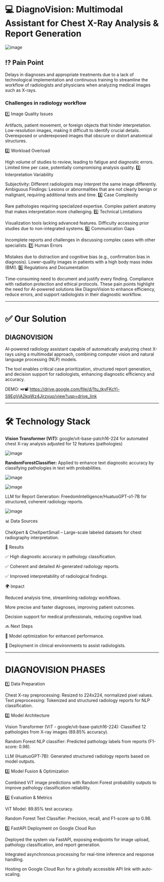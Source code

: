# 💻 **DiagnoVision: Multimodal Assistant for Chest X-Ray Analysis & Report Generation**

![image](https://github.com/user-attachments/assets/8d77e55b-4e63-499f-bb71-826058f9f5c8)


## ⁉️ **Pain Point**

Delays in diagnoses and appropriate treatments due to a lack of technological implementation and continuous training to streamline the workflow of radiologists and physicians when analyzing medical images such as X-rays.

### **Challenges in radiology workflow**

1️⃣ Image Quality Issues

Artifacts, patient movement, or foreign objects that hinder interpretation.
Low-resolution images, making it difficult to identify crucial details.
Overexposed or underexposed images that obscure or distort anatomical structures.

2️⃣ Workload Overload

High volume of studies to review, leading to fatigue and diagnostic errors.
Limited time per case, potentially compromising analysis quality.
3️⃣ Interpretation Variability

Subjectivity: Different radiologists may interpret the same image differently.
Ambiguous Findings: Lesions or abnormalities that are not clearly benign or malignant, requiring additional tests and time.
4️⃣ Case Complexity

Rare pathologies requiring specialized expertise.
Complex patient anatomy that makes interpretation more challenging.
5️⃣ Technical Limitations

Visualization tools lacking advanced features.
Difficulty accessing prior studies due to non-integrated systems.
6️⃣ Communication Gaps

Incomplete reports and challenges in discussing complex cases with other specialists.
7️⃣ Human Errors

Mistakes due to distraction and cognitive bias (e.g., confirmation bias in diagnosis).
Lower-quality images in patients with a high body mass index (BMI).
8️⃣ Regulations and Documentation

Time-consuming need to document and justify every finding.
Compliance with radiation protection and ethical protocols.
These pain points highlight the need for AI-powered solutions like DiagnoVision to enhance efficiency, reduce errors, and support radiologists in their diagnostic workflow.

--------------------------------------------------------------------------------------------------------------------------------------------

# ✅ Our Solution

## **DIAGNOVISION**

AI-powered radiology assistant capable of automatically analyzing chest X-rays using a multimodal approach, combining computer vision and natural language processing (NLP) models.

The tool enables critical case prioritization, structured report generation, and decision support for radiologists, enhancing diagnostic efficiency and accuracy.

DEMO: ⏯️📽️ https://drive.google.com/file/d/1tu_tkyFKcYj-S9EgVjA2kqWz4Jjrzvuo/view?usp=drive_link

------------------------------------------------------------------------------------------------------------------------------------------

# 🛠 **Technology Stack**

**Vision Transformer (ViT):** google/vit-base-patch16-224 for automated chest X-ray analysis adjusted for 12 features (pathologies)

![image](https://github.com/user-attachments/assets/64024ee1-31f8-4501-af6f-acdfd4caa112)


**RandomForestClassifier:** Applied to enhance text diagnostic accuracy by classifying pathologies in text with probabilities.

![image](https://github.com/user-attachments/assets/135a5792-4913-4448-bb5a-612e77f8f662)

![image](https://github.com/user-attachments/assets/9080f401-fd35-414d-bd4a-51fb73f93b65)



LLM for Report Generation: FreedomIntelligence/HuatuoGPT-o1-7B for structured, coherent radiology reports.

![image](https://github.com/user-attachments/assets/5db1979f-82ba-4580-bdc8-2fbde9ee6b3a)


📊 Data Sources

CheXpert & CheXpertSmall – Large-scale labeled datasets for chest radiography interpretation.


🚀 Results

✅ High diagnostic accuracy in pathology classification.

✅ Coherent and detailed AI-generated radiology reports.

✅ Improved interpretability of radiological findings.


🌍 Impact

Reduced analysis time, streamlining radiology workflows.

More precise and faster diagnoses, improving patient outcomes.

Decision support for medical professionals, reducing cognitive load.


🔜 Next Steps

🔹 Model optimization for enhanced performance.

🔹 Deployment in clinical environments to assist radiologists.


----------------------------------------------------------------------------------------------------

# **DIAGNOVISION PHASES**

1️⃣ Data Preparation

Chest X-ray preprocessing: Resized to 224x224, normalized pixel values.
Text preprocessing: Tokenized and structured radiology reports for NLP classification.

2️⃣ Model Architecture

Vision Transformer (ViT - google/vit-base-patch16-224): Classified 12 pathologies from X-ray images (89.85% accuracy).

Random Forest NLP classifier: Predicted pathology labels from reports (F1-score: 0.98).

LLM (HuatuoGPT-7B): Generated structured radiology reports based on model outputs.

3️⃣ Model Fusion & Optimization

Combined ViT image predictions with Random Forest probability outputs to improve pathology classification reliability.

4️⃣ Evaluation & Metrics

ViT Model: 89.85% test accuracy.

Random Forest Text Classifier: Precision, recall, and F1-score up to 0.98.

5️⃣ FastAPI Deployment on Google Cloud Run

Deployed the system via FastAPI, exposing endpoints for image upload, pathology classification, and report generation.

Integrated asynchronous processing for real-time inference and response handling.

Hosting on Google Cloud Run for a globally accessible API link with auto-scaling.





